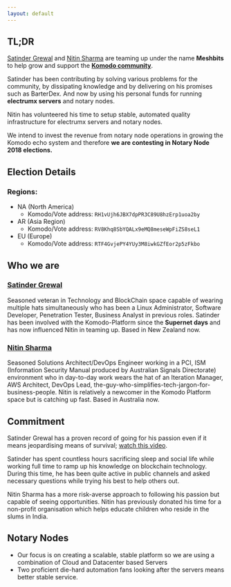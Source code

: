 ```yaml
---
layout: default
---
```


[Satinder Grewal]: https://www.linkedin.com/in/grewalsatinder
[Nitin Sharma]: https://www.linkedin.com/in/nitinsharma408
[Komodo Platform]: https://komodoplatform.com/
[Komodo community]: https://komodoplatform.com/
[watch this video]: https://www.youtube.com/watch?v=eXWZe4IqmEk

## [](#tl-dr)TL;DR

[Satinder Grewal] and [Nitin Sharma] are teaming up under the name **Meshbits** to help grow and support the **[Komodo community]**.

Satinder has been contributing by solving various problems for the community, by dissipating knowledge and by delivering on his promises such as BarterDex.
And now by using his personal funds for running **electrumx servers** and notary nodes.

Nitin has volunteered his time to setup stable, automated quality infrastructure for electrumx servers and notary nodes.

We intend to invest the revenue from notary node operations in growing the Komodo echo system and therefore **we are contesting in Notary Node 2018 elections.**

## Election Details

### [](#notary-nodes-regions)Regions:

* NA (North America)
  * Komodo/Vote address: `RH1vUjh6JBX7dpPR3C89U8hzErp1uoa2by`
* AR (Asia Region)
  * Komodo/Vote address: `RV8Khq8SbYQALx9eMQ8meseWpFiZS8seL1`
* EU (Europe)
  * Komodo/Vote address: `RTF4GvjePY4YUy3M8iwkGZfEor2p5zFkbo`

## [](#who-we-are)Who we are

### [Satinder Grewal]

Seasoned veteran in Technology and BlockChain space capable of wearing multiple hats simultaneously who has been a Linux Administrator, Software Developer, Penetration Tester, Business Analyst in previous roles.
Satinder has been involved with the Komodo-Platform since the **Supernet days** and has now influenced Nitin in teaming up.
Based in New Zealand now.

### [Nitin Sharma]

Seasoned Solutions Architect/DevOps Engineer working in a PCI, ISM (Information Security Manual produced by Australian Signals Directorate) environment who in day-to-day work wears the hat of an Iteration Manager, AWS Architect, DevOps Lead, the-guy-who-simplifies-tech-jargon-for-business-people. Nitin is relatively a newcomer in the Komodo Platform space but is catching up fast.
Based in Australia now.

## [](#commitment)Commitment
Satinder Grewal has a proven record of going for his passion even if it means jeopardising means of survival; [watch this video].

Satinder has spent countless hours sacrificing sleep and social life while working full time to ramp up his knowledge on blockchain technology.
During this time, he has been quite active in public channels and asked necessary questions while trying his best to help others out.

Nitin Sharma has a more risk-averse approach to following his passion but capable of seeing opportunities. Nitin has previously donated his time for a non-profit organisation which helps educate children who reside in the slums in India.

## [](#notary-nodes)Notary Nodes

* Our focus is on creating a scalable, stable platform so we are using a combination of Cloud and Datacenter based Servers
* Two proficient die-hard automation fans looking after the servers means better stable service.
